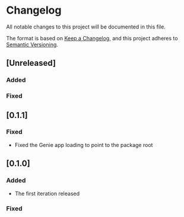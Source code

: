 # Changelog
All notable changes to this project will be documented in this file.

The format is based on [Keep a Changelog](https://keepachangelog.com/en/1.0.0/),
and this project adheres to [Semantic Versioning](https://semver.org/spec/v2.0.0.html).

## [Unreleased]

### Added

### Fixed

## [0.1.1]

### Fixed
- Fixed the Genie app loading to point to the package root

## [0.1.0]

### Added
- The first iteration released

### Fixed